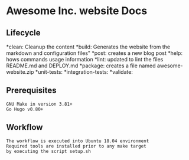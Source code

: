 # Awesome Inc. website Docs

## Lifecycle

*clean: Cleanup the content *build: Generates the website from the markdown and configuration files" *post: creates a new blog post *help: hows commands usage information *lint: updated to lint the files README.md and DEPLOY.md *package: creates a file named awesome-website.zip *unit-tests: *integration-tests: *validate:

## Prerequisites

    GNU Make in version 3.81+
    Go Hugo v0.80+
## Workflow

    The workflow is executed into Ubuntu 18.04 environment
    Required tools are installed prior to any make target
    by executing the script setup.sh
